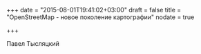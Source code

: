 +++
date = "2015-08-01T19:41:02+03:00"
draft = false
title = "OpenStreetMap - новое поколение картографии"
nodate = true

+++

Павел Тысляцкий 

